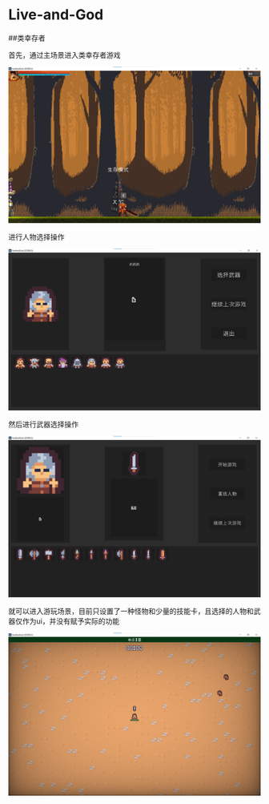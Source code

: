 # Live-and-God

##类幸存者

首先，通过主场景进入类幸存者游戏

![](https://github.com/haimian2/Live-and-God/blob/master/Picture/%E4%B8%BB%E5%9C%BA%E6%99%AF.png)

进行人物选择操作

![](https://github.com/haimian2/Live-and-God/blob/master/Picture/%E4%BA%BA%E7%89%A9%E9%80%89%E6%8B%A9.png)

然后进行武器选择操作

![](https://github.com/haimian2/Live-and-God/blob/master/Picture/%E6%AD%A6%E5%99%A8%E9%80%89%E6%8B%A9.png)

就可以进入游玩场景，目前只设置了一种怪物和少量的技能卡，且选择的人物和武器仅作为ui，并没有赋予实际的功能

![](https://github.com/haimian2/Live-and-God/blob/master/Picture/%E7%B1%BB%E5%B9%B8%E5%AD%98%E8%80%85%E6%B8%B8%E7%8E%A9%E5%9C%BA%E6%99%AF.png)
